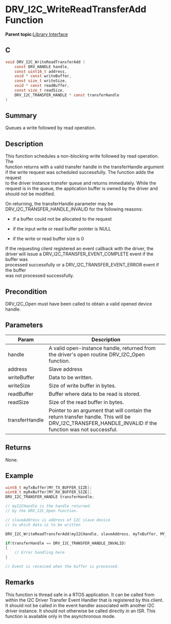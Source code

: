 # DRV\_I2C\_WriteReadTransferAdd Function

**Parent topic:**[Library Interface](GUID-5A5146D2-73C2-43B1-8ADE-95E0184AF1A5.md)

## C

```c
void DRV_I2C_WriteReadTransferAdd (
    const DRV_HANDLE handle,
    const uint16_t address,
    void * const writeBuffer,
    const size_t writeSize,
    void * const readBuffer,
    const size_t readSize,
    DRV_I2C_TRANSFER_HANDLE * const transferHandle
)
```

## Summary

Queues a write followed by read operation.

## Description

This function schedules a non-blocking write followed by read operation. The<br />function returns with a valid transfer handle in the transferHandle argument<br />if the write request was scheduled successfully. The function adds the request<br />to the driver instance transfer queue and returns immediately. While the<br />request is in the queue, the application buffer is owned by the driver and<br />should not be modified.

On returning, the transferHandle parameter may be<br />DRV\_I2C\_TRANSFER\_HANDLE\_INVALID for the following reasons:

-   if a buffer could not be allocated to the request

-   if the input write or read buffer pointer is NULL

-   if the write or read buffer size is 0


If the requesting client registered an event callback with the driver, the<br />driver will issue a DRV\_I2C\_TRANSFER\_EVENT\_COMPLETE event if the buffer was<br />processed successfully or a DRV\_I2C\_TRANSFER\_EVENT\_ERROR event if the buffer<br />was not processed successfully.

## Precondition

DRV\_I2C\_Open must have been called to obtain a valid opened device handle.

## Parameters

|Param|Description|
|-----|-----------|
|handle|A valid open-instance handle, returned from the driver's open routine DRV\_I2C\_Open function.|
|address|Slave address|
|writeBuffer|Data to be written.|
|writeSize|Size of write buffer in bytes.|
|readBuffer|Buffer where data to be read is stored.|
|readSize|Size of the read buffer in bytes.|
|transferHandle|Pointer to an argument that will contain the return transfer handle. This will be DRV\_I2C\_TRANSFER\_HANDLE\_INVALID if the function was not successful.|

## Returns

None.

## Example

```c
uint8_t myTxBuffer[MY_TX_BUFFER_SIZE];
uint8_t myRxBuffer[MY_RX_BUFFER_SIZE];
DRV_I2C_TRANSFER_HANDLE transferHandle;

// myI2CHandle is the handle returned
// by the DRV_I2C_Open function.

// slaveAddress is address of I2C slave device
// to which data is to be written

DRV_I2C_WriteReadTransferAdd(myI2CHandle, slaveAddress, myTxBuffer, MY_TX_BUFFER_SIZE, myRxBuffer, MY_RX_BUFFER_SIZE, &transferHandle);

if(transferHandle == DRV_I2C_TRANSFER_HANDLE_INVALID)
{
    // Error handling here
}

// Event is received when the buffer is processed.
```

## Remarks

This function is thread safe in a RTOS application. It can be called from within the I2C Driver Transfer Event Handler that is registered by this client. It should not be called in the event handler associated with another I2C driver instance. It should not otherwise be called directly in an ISR. This function is available only in the asynchronous mode.

